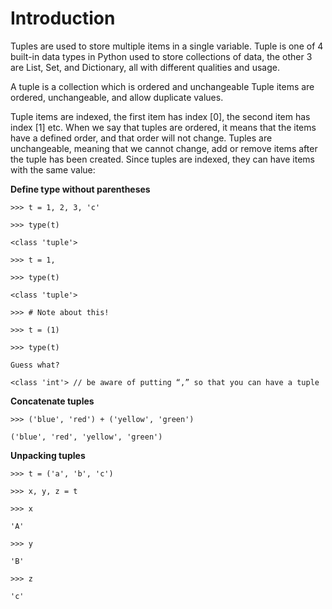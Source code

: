 # Introduction

Tuples are used to store multiple items in a single variable.
Tuple is one of 4 built-in data types in Python used to store collections of data, the other 3 are List, Set, and Dictionary, all with different qualities and usage.

A tuple is a collection which is ordered and unchangeable
Tuple items are ordered, unchangeable, and allow duplicate values.

Tuple items are indexed, the first item has index [0], the second item has index [1] etc.
When we say that tuples are ordered, it means that the items have a defined order, and that order will not change.
Tuples are unchangeable, meaning that we cannot change, add or remove items after the tuple has been created.
Since tuples are indexed, they can have items with the same value:


**Define type without parentheses**

```
>>> t = 1, 2, 3, 'c'

>>> type(t)

<class 'tuple'>

>>> t = 1,

>>> type(t)

<class 'tuple'>
```


```
>>> # Note about this!

>>> t = (1)

>>> type(t)

Guess what?

<class 'int'> // be aware of putting “,” so that you can have a tuple
```

**Concatenate tuples**
```
>>> ('blue', 'red') + ('yellow', 'green')

('blue', 'red', 'yellow', 'green')
```


**Unpacking tuples**
```
>>> t = ('a', 'b', 'c')

>>> x, y, z = t

>>> x

'A'

>>> y

'B'

>>> z

'c'
```


